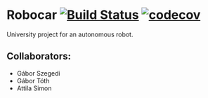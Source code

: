 # Robocar [![Build Status](https://travis-ci.org/sattila83/Robocar.svg?branch=master)](https://travis-ci.org/sattila83/Robocar) [![codecov](https://codecov.io/gh/sattila83/Robocar/branch/master/graph/badge.svg)](https://codecov.io/gh/sattila83/Robocar)

University project for an autonomous robot.

## Collaborators:
- Gábor Szegedi
- Gábor Tóth
- Attila Simon

